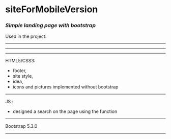 # siteForMobileVersion

### *Simple landing page with bootstrap*

Used in the project:

*****

* * * * *
___




HTML5/CSS3: 
+ footer, 
+ site style, 
+ idea, 
+ icons and pictures implemented without bootstrap
---
JS :
+ designed a search on the page using the function
---
Bootstrap 5.3.0

---
